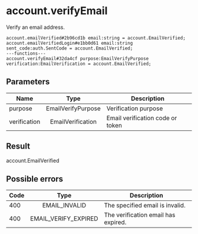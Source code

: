# account.verifyEmail
Verify an email address.

```
account.emailVerified#2b96cd1b email:string = account.EmailVerified;
account.emailVerifiedLogin#e1bb0d61 email:string sent_code:auth.SentCode = account.EmailVerified;
---functions---
account.verifyEmail#32da4cf purpose:EmailVerifyPurpose verification:EmailVerification = account.EmailVerified;
```

## Parameters
| Name | Type | Description |
| ---- | :----: | ----------- |
| purpose | EmailVerifyPurpose | Verification purpose |
| verification | EmailVerification | Email verification code or token |


## Result
account.EmailVerified

## Possible errors
| Code | Type | Description |
| ---- | :----: | ----------- |
| 400 | EMAIL_INVALID | The specified email is invalid. |
| 400 | EMAIL_VERIFY_EXPIRED | The verification email has expired. |

